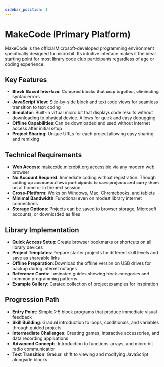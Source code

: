 ```yaml
---
sidebar_position: 1
---
```


# MakeCode (Primary Platform)

MakeCode is the official Microsoft-developed programming environment specifically designed for micro:bit. Its intuitive interface makes it the ideal starting point for most library code club participants regardless of age or coding experience.

## Key Features

- **Block-Based Interface**: Coloured blocks that snap together, eliminating syntax errors
- **JavaScript View**: Side-by-side block and text code views for seamless transition to text coding
- **Simulator**: Built-in virtual micro:bit that displays code results without downloading to physical device. Allows for quick and easy debugging
- **Offline Capabilities**: Can be downloaded and used without internet access after initial setup
- **Project Sharing**: Unique URLs for each project allowing easy sharing and remixing
  
## Technical Requirements

- **Web Access**: [makecode.microbit.org](makecode.microbit.org) accessible via any modern web browser
- **No Account Required**: Immediate coding without registration. Though setting up accounts allows participants to save projects and carry them on at home or in the next session.
- **Cross-Platform**: Works on Windows, Mac, Chromebooks, and tablets
- **Minimal Bandwidth**: Functional even on modest library internet connections
- **Storage Options**: Projects can be saved to browser storage, Microsoft accounts, or downloaded as files
  
## Library Implementation

- **Quick Access Setup**: Create browser bookmarks or shortcuts on all library devices
- **Project Templates**: Prepare starter projects for different skill levels and save as shareable links
- **Offline Preparation**: Download the offline version on USB drives for backup during internet outages
- **Reference Cards**: Laminated guides showing block categories and common programming patterns
- **Example Gallery**: Curated collection of project examples for inspiration

## Progression Path

- **Entry Point**: Simple 3-5 block programs that produce immediate visual feedback
- **Skill Building**: Gradual introduction to loops, conditionals, and variables through guided projects
- **Intermediate Challenges**: Creating games, interactive accessories, and data recording applications
- **Advanced Concepts**: Introduction to functions, arrays, and micro:bit radio communication
- **Text Transition**: Gradual shift to viewing and modifying JavaScript alongside blocks